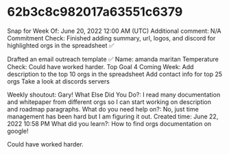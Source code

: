 # 62b3c8c982017a63551c6379

Snap for Week Of: June 20, 2022 12:00 AM (UTC)
Additional comment: N/A
Commitment Check: Finished adding summary, url, logos, and discord for highlighted orgs in the spreadsheet ✅

Drafted an email outreach template ✅
Name: amanda maritan
Temperature Check: Could have worked harder.
Top Goal 4 Coming Week: Add description to the top 10 orgs in the spreadsheet
Add contact info for top 25 orgs
Take a look at discords servers 

Weekly shoutout: Gary!
What Else Did You Do?: I read many documentation and whitepaper from different orgs so I can start working on description and roadmap paragraphs.
What do you need help on?: No, just time management has been hard but I am figuring it out.
Created time: June 22, 2022 10:58 PM
What did you learn?: How to find orgs documentation on google!

Could have worked harder.